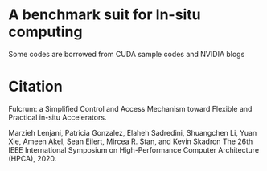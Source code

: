 # A benchmark suit for In-situ computing

Some codes are borrowed from CUDA sample codes and NVIDIA blogs
# Citation
Fulcrum: a Simplified Control and Access Mechanism toward Flexible and Practical in-situ Accelerators.

Marzieh Lenjani, Patricia Gonzalez, Elaheh Sadredini, Shuangchen Li, Yuan Xie, Ameen Akel, Sean Eilert, Mircea R. Stan, and Kevin Skadron
The 26th IEEE International Symposium on High-Performance Computer Architecture (HPCA), 2020. 

